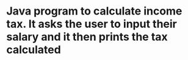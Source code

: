 # Java program to calculate income tax. It asks the user to input their salary and it then prints the tax calculated
